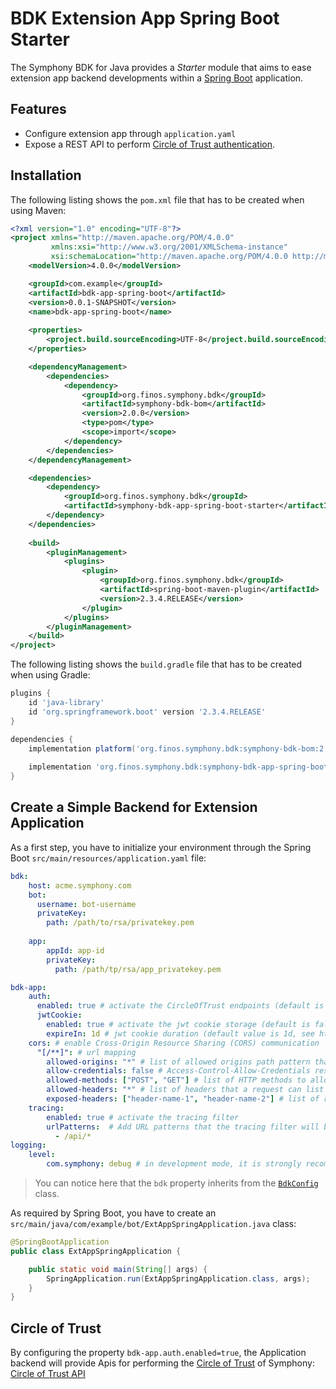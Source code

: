 # BDK Extension App Spring Boot Starter
The Symphony BDK for Java provides a _Starter_ module that aims to ease extension app backend developments within a
[Spring Boot](https://spring.io/projects/spring-boot) application.
 
## Features
- Configure extension app through `application.yaml`
- Expose a REST API to perform [Circle of Trust authentication](https://developers.symphony.com/extension/docs/application-authentication).

## Installation

The following listing shows the `pom.xml` file that has to be created when using Maven:
```xml
<?xml version="1.0" encoding="UTF-8"?>
<project xmlns="http://maven.apache.org/POM/4.0.0"
         xmlns:xsi="http://www.w3.org/2001/XMLSchema-instance"
         xsi:schemaLocation="http://maven.apache.org/POM/4.0.0 http://maven.apache.org/xsd/maven-4.0.0.xsd">
    <modelVersion>4.0.0</modelVersion>

    <groupId>com.example</groupId>
    <artifactId>bdk-app-spring-boot</artifactId>
    <version>0.0.1-SNAPSHOT</version>
    <name>bdk-app-spring-boot</name>
    
    <properties>
        <project.build.sourceEncoding>UTF-8</project.build.sourceEncoding>
    </properties>

    <dependencyManagement>
        <dependencies>
            <dependency>
                <groupId>org.finos.symphony.bdk</groupId>
                <artifactId>symphony-bdk-bom</artifactId>
                <version>2.0.0</version>
                <type>pom</type>
                <scope>import</scope>
            </dependency>
        </dependencies>
    </dependencyManagement>

    <dependencies>
        <dependency>
            <groupId>org.finos.symphony.bdk</groupId>
            <artifactId>symphony-bdk-app-spring-boot-starter</artifactId>
        </dependency>
    </dependencies>
    
    <build>
        <pluginManagement>
            <plugins>
                <plugin>
                    <groupId>org.finos.symphony.bdk</groupId>
                    <artifactId>spring-boot-maven-plugin</artifactId>
                    <version>2.3.4.RELEASE</version>
                </plugin>
            </plugins>
        </pluginManagement>
    </build>
</project>
```
The following listing shows the `build.gradle` file that has to be created when using Gradle:
```groovy
plugins {
    id 'java-library'
    id 'org.springframework.boot' version '2.3.4.RELEASE'
}

dependencies {
    implementation platform('org.finos.symphony.bdk:symphony-bdk-bom:2.0.0')
    
    implementation 'org.finos.symphony.bdk:symphony-bdk-app-spring-boot-starter'
}
```

## Create a Simple Backend for Extension Application
As a first step, you have to initialize your environment through the Spring Boot `src/main/resources/application.yaml` file: 
```yaml
bdk:
    host: acme.symphony.com
    bot:
      username: bot-username
      privateKey:
        path: /path/to/rsa/privatekey.pem
      
    app:
        appId: app-id
        privateKey:
          path: /path/tp/rsa/app_privatekey.pem

bdk-app:
    auth:
      enabled: true # activate the CircleOfTrust endpoints (default is true)
      jwtCookie:
        enabled: true # activate the jwt cookie storage (default is false)
        expireIn: 1d # jwt cookie duration (default value is 1d, see https://docs.spring.io/spring-boot/docs/current/reference/html/spring-boot-features.html#boot-features-external-config-conversion-duration) 
    cors: # enable Cross-Origin Resource Sharing (CORS) communication
      "[/**]": # url mapping
        allowed-origins: "*" # list of allowed origins path pattern that be specific origins,
        allow-credentials: false # Access-Control-Allow-Credentials response header for CORS request
        allowed-methods: ["POST", "GET"] # list of HTTP methods to allow
        allowed-headers: "*" # list of headers that a request can list as allowed (multiple values allowed by using ["header-name-1", "header-name-2"])
        exposed-headers: ["header-name-1", "header-name-2"] # list of response headers that a response can have and can be exposed, the value "*" is not allowed for this field.
    tracing:
        enabled: true # activate the tracing filter
        urlPatterns:  # Add URL patterns that the tracing filter will be registered against
          - /api/*
logging:
    level:
        com.symphony: debug # in development mode, it is strongly recommended to set the BDK logging level at DEBUG
``` 
> You can notice here that the `bdk` property inherits from the [`BdkConfig`](https://javadoc.io/doc/org.finos.symphony.bdk/symphony-bdk-core/latest/com/symphony/bdk/core/config/model/BdkConfig.html) class.

As required by Spring Boot, you have to create an `src/main/java/com/example/bot/ExtAppSpringApplication.java` class:
```java
@SpringBootApplication
public class ExtAppSpringApplication {

    public static void main(String[] args) {
        SpringApplication.run(ExtAppSpringApplication.class, args);
    }
}
```

## Circle of Trust

By configuring the property `bdk-app.auth.enabled=true`, the Application backend will provide Apis for performing
the [Circle of Trust](https://developers.symphony.com/extension/docs/application-authentication) of Symphony:
[Circle of Trust API](https://editor.swagger.io/?url=https://raw.githubusercontent.com/SymphonyPlatformSolutions/symphony-api-client-java/master/docs/spring-boot/circle-of-trust.yaml)
